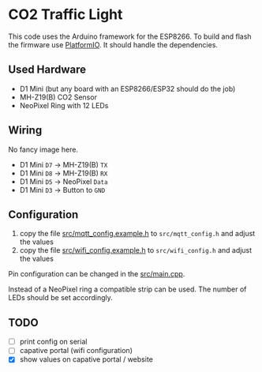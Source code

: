 # CO2 Traffic Light

This code uses the Arduino framework for the ESP8266. To build and flash the
firmware use [PlatformIO](https://platformio.org/). It should handle the
dependencies.

## Used Hardware

- D1 Mini (but any board with an ESP8266/ESP32 should do the job)
- MH-Z19(B) CO2 Sensor
- NeoPixel Ring with 12 LEDs

## Wiring

No fancy image here.

- D1 Mini `D7` -> MH-Z19(B) `TX`
- D1 Mini `D8` -> MH-Z19(B) `RX`
- D1 Mini `D5` -> NeoPixel `Data`
- D1 Mini `D3` -> Button to `GND` 

## Configuration

1. copy the file [src/mqtt_config.example.h](src/mqtt_config.example.h) to
`src/mqtt_config.h` and adjust the values
1. copy the file [src/wifi_config.example.h](src/wifi_config.example.h) to
`src/wifi_config.h` and adjust the values

Pin configuration can be changed in the [src/main.cpp](src/main.cpp).

Instead of a NeoPixel ring a compatible strip can be used. The number of LEDs
should be set accordingly.

## TODO

- [ ] print config on serial
- [ ] capative portal (wifi configuration)
- [x] show values on capative portal / website
